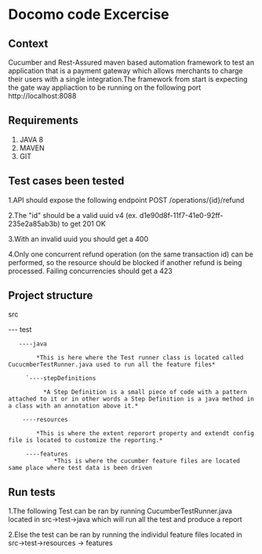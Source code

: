 # Docomo code Excercise
## Context
Cucumber and Rest-Assured maven based automation framework to test an application that is a payment gateway which allows merchants to charge their users with a single integration.The framework from start is expecting the gate way appliaction to be running on the following port http://localhost:8088

## Requirements
1. JAVA 8
2. MAVEN
3. GIT

## Test cases been tested
1.API should expose the following endpoint POST /operations/{id}/refund

2.The "id" should be a valid uuid v4 (ex. d1e90d8f-11f7-41e0-92ff-235e2a85ab3b) to get 201 OK

3.With an invalid uuid you should get a 400

4.Only one concurrent refund operation (on the same transaction id) can be performed, so the resource should be blocked if another refund is being processed. Failing concurrencies should get a 423

## Project structure

src

--- test

       ----java
       
            *This is here where the Test runner class is located called CucucmberTestRunner.java used to run all the feature files*
            
         `----stepDefinitions
         
              *A Step Definition is a small piece of code with a pattern attached to it or in other words a Step Definition is a java method in a class with an annotation above it.*  
              
        ----resources
        
            *This is where the extent reporort property and extendt config file is located to customize the reporting.*
        
         ----features
                 *This is where the cucumber feature files are located same place where test data is been driven

## Run tests
1.The following Test can be ran by running CucumberTestRunner.java located in src->test->java which will run all the test and produce a report

2.Else the test can be ran by running the individul feature files located in src->test->resources -> features
        
          
        
